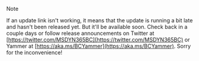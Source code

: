 > [!NOTE]
> If an update link isn't working, it means that the update is running a bit late and hasn't been released yet. But it'll be available soon. Check back in a couple days or follow release announcements on Twitter at [https://twitter.com/MSDYN365BC](https://twitter.com/MSDYN365BC) or Yammer at [https://aka.ms/BCYammer](https://aka.ms/BCYammer). Sorry for the inconvenience!